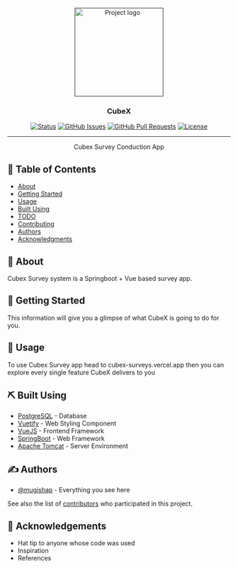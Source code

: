 <p style="text-align: center;">
  <a href="" rel="noopener">
 <img width=200px height=200px src="https://res.cloudinary.com/precieux/image/upload/v1665134293/h2tjxuh4t7c739ks6ife_ltk688.png" alt="Project logo"></a>
</p>

<h3 style="text-align: center;">CubeX</h3>

<div style="text-align: center;">

[![Status](https://img.shields.io/badge/status-active-success.svg)]()
[![GitHub Issues](https://img.shields.io/github/issues/kylelobo/The-Documentation-Compendium.svg)](https://github.com/mugishap/cubex_survey_app/issues)
[![GitHub Pull Requests](https://img.shields.io/github/issues-pr/kylelobo/The-Documentation-Compendium.svg)](https://github.com/mugishap/cubex_survey_app/pulls)
[![License](https://img.shields.io/badge/license-MIT-blue.svg)](/LICENSE)

</div>

---

<p style="text-align: center;"> Cubex Survey Conduction App
    <br>
</p>

## 📝 Table of Contents

- [About](#about)
- [Getting Started](#getting_started)
- [Usage](#usage)
- [Built Using](#built_using)
- [TODO](../TODO.md)
- [Contributing](../CONTRIBUTING.md)
- [Authors](#authors)
- [Acknowledgments](#acknowledgement)

## 🧐 About <a href = "#about"></a>

Cubex Survey system is a Springboot + Vue based survey app.

## 🏁 Getting Started <a href = "#getting_started"></a>

This information will give you a glimpse of what CubeX is going to do for you.

## 🎈 Usage <a href="usage"></a>

To use Cubex Survey app head to cubex-surveys.vercel.app then you can explore every single feature CubeX delivers to you

## ⛏️ Built Using <a href = "#built_using"></a>

- [PostgreSQL](https://postgresql.org/) - Database
- [Vuetify](https://vuetifyjs.com/en/) - Web Styling Component
- [VueJS](https://vuejs.org/) - Frontend Framework
- [SpringBoot](https://spring.io/) - Web Framework
- [Apache Tomcat](https://tomcat.apache.org) - Server Environment

## ✍️ Authors <a href = "#authors"></a>

- [@mugishap](https://github.com/mugishap) - Everything you see here

See also the list of [contributors](https://github.com/mugishap/cubex_survey_app/contributors) who participated in this project.

## 🎉 Acknowledgements <a href = "#acknowledgement"></a>

- Hat tip to anyone whose code was used
- Inspiration
- References
